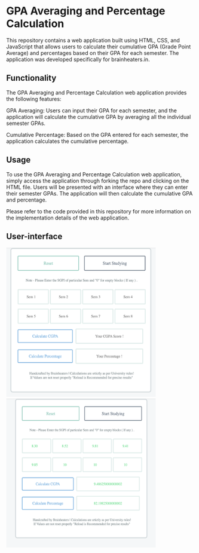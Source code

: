 # GPA Averaging and Percentage Calculation
This repository contains a web application built using HTML, CSS, and JavaScript that allows users to calculate their cumulative GPA (Grade Point Average) and percentages based on their GPA for each semester. The application was developed specifically for brainheaters.in.

## Functionality
The GPA Averaging and Percentage Calculation web application provides the following features:

GPA Averaging: Users can input their GPA for each semester, and the application will calculate the cumulative GPA by averaging all the individual semester GPAs.

Cumulative Percentage: Based on the GPA entered for each semester, the application calculates the cumulative percentage.

## Usage
To use the GPA Averaging and Percentage Calculation web application, simply access the application through forking the repo and clicking on the HTML file. Users will be presented with an interface where they can enter their semester GPAs. The application will then calculate the cumulative GPA and percentage.

Please refer to the code provided in this repository for more information on the implementation details of the web application.

## User-interface
<img src="Screenshot1.png" alt="Screen 1" title="Screen 1" width="400" height="400">
<img src="Screenshot2.png" alt="Screen 2" title="Screen 2" width="400" height="400">
